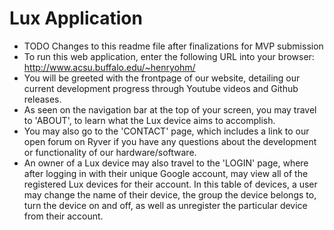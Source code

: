 # Lux Application

* TODO Changes to this readme file after finalizations for MVP submission
* To run this web application, enter the following URL into your browser: http://www.acsu.buffalo.edu/~henryohm/ 
* You will be greeted with the frontpage of our website, detailing our current development progress through Youtube videos and Github releases.
* As seen on the navigation bar at the top of your screen, you may travel to 'ABOUT', to learn what the Lux device aims to accomplish. 
* You may also go to the 'CONTACT' page, which includes a link to our open forum on Ryver if you have any questions about the development or functionality of our hardware/software. 
* An owner of a Lux device may also travel to the 'LOGIN' page, where after logging in with their unique Google account, may view all of the registered Lux devices for their account. In this table of devices, a user may change the name of their device, the group the device belongs to, turn the device on and off, as well as unregister the particular device from their account. 

